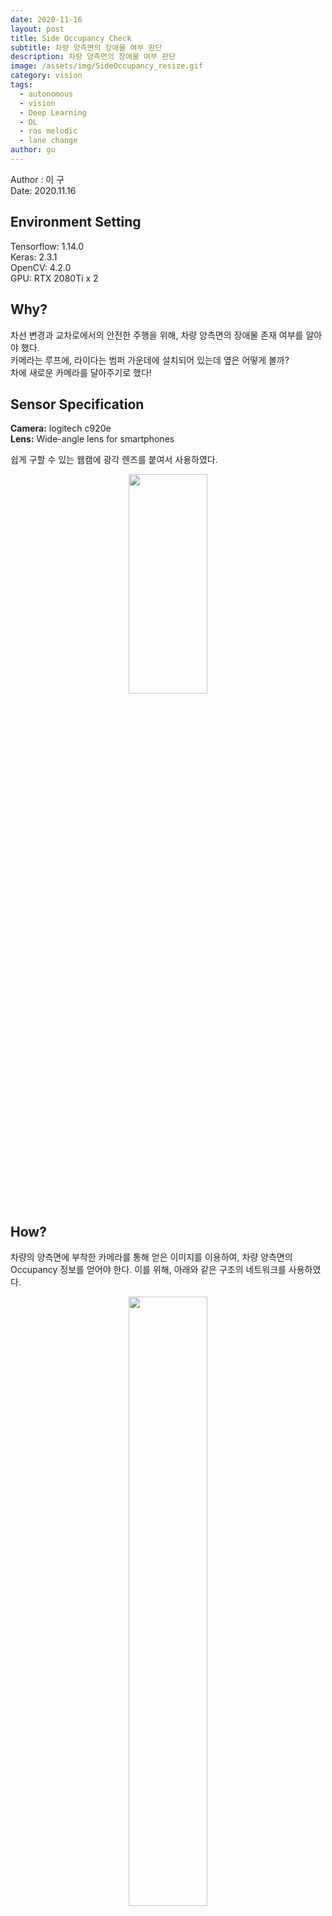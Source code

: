 ```yaml
---
date: 2020-11-16
layout: post
title: Side Occupancy Check
subtitle: 차량 양측면의 장애물 여부 판단
description: 차량 양측면의 장애물 여부 판단
image: /assets/img/SideOccupancy_resize.gif
category: vision
tags:
  - autonomous
  - vision
  - Deep Learning
  - DL
  - ros melodic
  - lane change
author: gu
---
```

Author : 이  구 <br/>
Date: 2020.11.16

## Environment Setting
Tensorflow: 1.14.0   
Keras: 2.3.1   
OpenCV: 4.2.0   
GPU: RTX 2080Ti x 2   

## Why?
차선 변경과 교차로에서의 안전한 주행을 위해, 차량 양측면의 장애물 존재 여부를 알아야 했다.   
카메라는 루프에, 라이다는 범퍼 가운데에 설치되어 있는데 옆은 어떻게 볼까?   
차에 새로운 카메라를 달아주기로 했다!   

## Sensor Specification
**Camera:** logitech c920e   
**Lens:** Wide-angle lens for smartphones

쉽게 구할 수 있는 웹캠에 광각 렌즈를 붙여서 사용하였다.
<p align="center"><img src="https://user-images.githubusercontent.com/59161083/99421650-f54cdb80-2941-11eb-9b3c-71db246c64b9.jpg" width="50%" height="30%"></p>   

## How?
차량의 양측면에 부착한 카메라를 통해 얻은 이미지를 이용하여, 차량 양측면의 Occupancy 정보를 얻어야 한다.
이를 위해, 아래와 같은 구조의 네트워크를 사용하였다.
<p align="center"><img src="https://user-images.githubusercontent.com/59161083/99424497-15ca6500-2945-11eb-81f5-c5f54d2d712f.PNG" width="50%" height="50%"></p>   

이를 사용한 결과는 아래와 같다. 모델의 output이 0.5보다 크면 OPEN, 0.5보다 작으면 BLOCK으로 표시하였다.   

<p align="center"><img src="/assets/img/SideOccupancy_resize.gif" width="150%" height="150%"></p>   

이제, 양측면 카메라의 이미지를 하나의 모델로 추론해보자.   
가시성을 높이기 위해 OPEN인 경우 초록색, BLOCK인 경우 빨간색으로 표시하였다.    

## ROS Application
차량의 왼쪽, 오른쪽 Occupancy를 확인한 후, 그 결과를 ROS의 Int16 message 형태로 publish한다.
각 토픽의 이름은 /SideOccupancy/Left, /SideOccupancy/Right 이고, BLOCK인 경우 0, OPEN인 경우 1  
